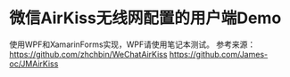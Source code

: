 # 微信AirKiss无线网配置的用户端Demo

使用WPF和XamarinForms实现，WPF请使用笔记本测试。
参考来源：
<https://github.com/zhchbin/WeChatAirKiss>
<https://github.com/James-oc/JMAirKiss>

